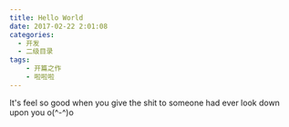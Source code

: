 ```yaml
---
title: Hello World
date: 2017-02-22 2:01:08
categories:
  - 开发
  - 二级目录
tags:
    - 开篇之作
    - 啦啦啦
---
```

It's feel so good when you give the shit to someone had ever look down upon you o(^-^)o
